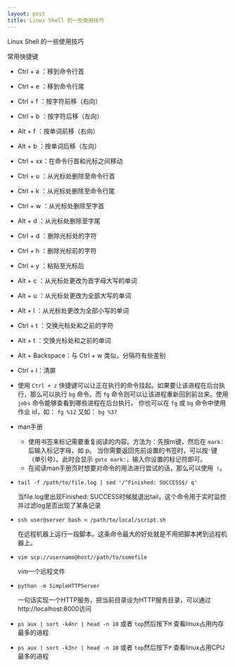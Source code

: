 ```yaml
---
layout: post
title: Linux Shell 的一些使用技巧
---
```


Linux Shell 的一些使用技巧

常用快捷键

* Ctrl + a ：移到命令行首
* Ctrl + e ：移到命令行尾
* Ctrl + f ：按字符前移（右向）
* Ctrl + b ：按字符后移（左向）
* Alt + f ：按单词前移（右向）
* Alt + b ：按单词后移（左向）
* Ctrl + xx：在命令行首和光标之间移动
* Ctrl + u ：从光标处删除至命令行首
* Ctrl + k ：从光标处删除至命令行尾
* Ctrl + w ：从光标处删除至字首
* Alt + d ：从光标处删除至字尾
* Ctrl + d ：删除光标处的字符
* Ctrl + h ：删除光标前的字符
* Ctrl + y ：粘贴至光标后
* Alt + c ：从光标处更改为首字母大写的单词
* Alt + u ：从光标处更改为全部大写的单词
* Alt + l ：从光标处更改为全部小写的单词
* Ctrl + t ：交换光标处和之前的字符
* Alt + t ：交换光标处和之前的单词
* Alt + Backspace：与 Ctrl + w 类似，分隔符有些差别
* Ctrl + l：清屏

* 使用 `Ctrl + z` 快捷键可以让正在执行的命令挂起。如果要让该进程在后台执行，那么可以执行 `bg` 命令。而 `fg` 命令则可以让该进程重新回到前台来。使用 `jobs` 命令能够查看到哪些进程在后台执行。 你也可以在 `fg` 或 `bg` 命令中使用作业 id，如： `fg %12` 又如： `bg %37`
* man手册
	* 使用书签来标记需要重复阅读的内容。方法为：先按m键，然后在 `mark:` 后输入标记字母，如 p。 当你需要返回先前设置的书签时，可以按` ' `键（单引号）。此时会显示 `goto mark:`，输入你设置的标记符即可。
	* 在阅读man手册页时想要对命令的用法进行尝试的话，那么可以使用` !`。
* `tail -f /path/to/file.log | sed '/^Finished: SUCCESS$/ q' `

    当file.log里出现Finished: SUCCESS时候就退出tail，这个命令用于实时监控并过滤log是否出现了某条记录
* `ssh user@server bash < /path/to/local/script.sh `

    在远程机器上运行一段脚本。这条命令最大的好处就是不用把脚本拷到远程机器上。
* `vim scp://username@host//path/to/somefile`

    vim一个远程文件

* `python -m SimpleHTTPServer`

    一句话实现一个HTTP服务，把当前目录设为HTTP服务目录，可以通过http://localhost:8000访问

* `ps aux | sort -k4nr | head -n 10` 或者 `top`然后按下`M` 查看linux占用内存最多的进程

* `ps aux | sort -k3nr | head -n 10` 或者 `top`然后按下`P` 查看linux占用CPU最多的进程

